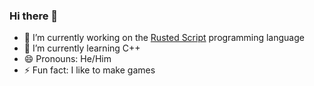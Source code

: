 ### Hi there 👋

- 🔭 I’m currently working on the [Rusted Script](https://github.com/Rusted-Script/Rusted-Script) programming language
- 🌱 I’m currently learning C++
- 😄 Pronouns: He/Him
- ⚡ Fun fact: I like to make games
